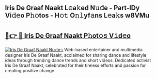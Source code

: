 ## Iris De Graaf Naakt L𝚎a𝚔ed N𝚞𝚍e - Part-lDy Vi𝚍𝚎o P𝚑𝚘tos - H𝚘𝚝 O𝚗𝚕yf𝚊ns L𝚎a𝚔s w8VMu

# <h2><a href="http://kfen316.oniu.top/?m=Iris+De+Graaf+Naakt">🔗👉 🔴 Iris De Graaf Naakt P𝚑ot𝚘𝚜 V𝚒d𝚎o</a></h2>

[![Iris De Graaf Naakt Nu𝚍e𝚜](https://i.imgur.com/0qMVB7G.gif)](http://kfen316.oniu.top/?m=Iris+De+Graaf+Naakt)
Web-based entertainer and multimedia designer Iris De Graaf Naakt, acclaimed for sharing dance and lifestyle ideas through trending dance trends and short videos. Dedicated activist Iris De Graaf Naakt, celebrated for their tireless efforts and passion for creating positive change.  
